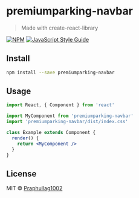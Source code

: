 # premiumparking-navbar

> Made with create-react-library

[![NPM](https://img.shields.io/npm/v/premiumparking-navbar.svg)](https://www.npmjs.com/package/premiumparking-navbar) [![JavaScript Style Guide](https://img.shields.io/badge/code_style-standard-brightgreen.svg)](https://standardjs.com)

## Install

```bash
npm install --save premiumparking-navbar
```

## Usage

```jsx
import React, { Component } from 'react'

import MyComponent from 'premiumparking-navbar'
import 'premiumparking-navbar/dist/index.css'

class Example extends Component {
  render() {
    return <MyComponent />
  }
}
```

## License

MIT © [Praphullag1002](https://github.com/Praphullag1002)
